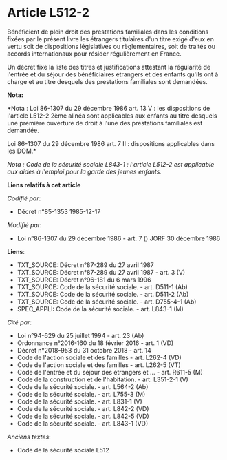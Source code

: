 # Article L512-2

Bénéficient de plein droit des prestations familiales dans les conditions fixées par le présent livre les étrangers
titulaires d'un titre exigé d'eux en vertu soit de dispositions législatives ou règlementaires, soit de traités ou accords
internationaux pour résider régulièrement en France.

Un décret fixe la liste des titres et justifications attestant la régularité de l'entrée et du séjour des bénéficiaires
étrangers et des enfants qu'ils ont à charge et au titre desquels des prestations familiales sont demandées.

**Nota:**

*Nota : Loi 86-1307 du 29 décembre 1986 art. 13 V : les dispositions de l'article L512-2 2ème alinéa sont applicables aux
enfants au titre desquels une première ouverture de droit à l'une des prestations familiales est demandée.

Loi 86-1307 du 29 décembre 1986 art. 7 II : dispositions applicables dans les DOM.*

*Nota : Code de la sécurité sociale L843-1 : l'article L512-2 est applicable aux aides à l'emploi pour la garde des jeunes
enfants.*

**Liens relatifs à cet article**

_Codifié par_:

  - Décret n°85-1353 1985-12-17

_Modifié par_:

  - Loi n°86-1307 du 29 décembre 1986 - art. 7 () JORF 30 décembre 1986

**Liens**:

  - TXT_SOURCE: Décret n°87-289 du 27 avril 1987
  - TXT_SOURCE: Décret n°87-289 du 27 avril 1987 - art. 3 (V)
  - TXT_SOURCE: Décret n°96-181 du 6 mars 1996
  - TXT_SOURCE: Code de la sécurité sociale. - art. D511-1 (Ab)
  - TXT_SOURCE: Code de la sécurité sociale. - art. D511-2 (Ab)
  - TXT_SOURCE: Code de la sécurité sociale. - art. D755-4-1 (Ab)
  - SPEC_APPLI: Code de la sécurité sociale. - art. L843-1 (M)

_Cité par_:

  - Loi n°94-629 du 25 juillet 1994 - art. 23 (Ab)
  - Ordonnance n°2016-160 du 18 février 2016 - art. 1 (VD)
  - Décret n°2018-953 du 31 octobre 2018 - art. 14
  - Code de l'action sociale et des familles - art. L262-4 (VD)
  - Code de l'action sociale et des familles - art. L262-5 (VT)
  - Code de l'entrée et du séjour des étrangers et ... - art. R611-5 (M)
  - Code de la construction et de l'habitation. - art. L351-2-1 (V)
  - Code de la sécurité sociale. - art. L564-2 (Ab)
  - Code de la sécurité sociale. - art. L755-3 (M)
  - Code de la sécurité sociale. - art. L831-1 (V)
  - Code de la sécurité sociale. - art. L842-2 (VD)
  - Code de la sécurité sociale. - art. L842-5 (VD)
  - Code de la sécurité sociale. - art. L843-1 (VD)

_Anciens textes_:

  - Code de la sécurité sociale L512
